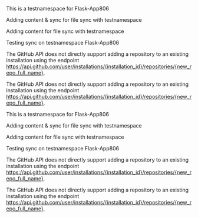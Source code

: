 This is a  testnamespace for Flask-App806

Adding content & sync for file sync with testnamespace 

Adding content for file sync with testnamespace

Testing sync on testnamespace Flask-App806

The GitHub API does not directly support adding a repository to an existing installation using the endpoint https://api.github.com/user/installations/{installation_id}/repositories/{new_repo_full_name}.



The GitHub API does not directly support adding a repository to an existing installation using the endpoint https://api.github.com/user/installations/{installation_id}/repositories/{new_repo_full_name}.


This is a  testnamespace for Flask-App806

Adding content & sync for file sync with testnamespace 

Adding content for file sync with testnamespace

Testing sync on testnamespace Flask-App806

The GitHub API does not directly support adding a repository to an existing installation using the endpoint https://api.github.com/user/installations/{installation_id}/repositories/{new_repo_full_name}.



The GitHub API does not directly support adding a repository to an existing installation using the endpoint https://api.github.com/user/installations/{installation_id}/repositories/{new_repo_full_name}.

